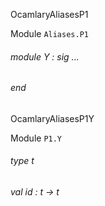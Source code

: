 OcamlaryAliasesP1

 Module  `` Aliases.P1 `` 
<a id="module-Y"></a>
###### module Y : sig ... 
###### end


OcamlaryAliasesP1Y

 Module  `` P1.Y `` 
<a id="type-t"></a>
###### type t



<a id="val-id"></a>
###### val id : t -> t

